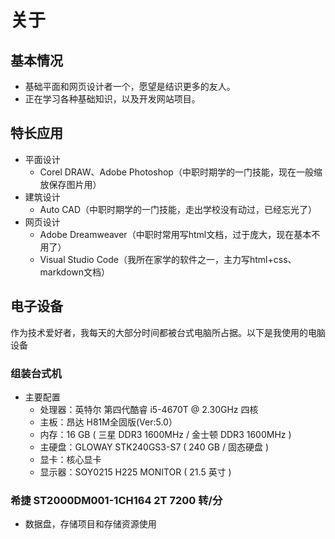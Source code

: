# 关于

## 基本情况

- 基础平面和网页设计者一个，愿望是结识更多的友人。
- 正在学习各种基础知识，以及开发网站项目。

## 特长应用

- 平面设计
  - Corel DRAW、Adobe Photoshop（中职时期学的一门技能，现在一般缩放保存图片用）
- 建筑设计
  - Auto CAD（中职时期学的一门技能，走出学校没有动过，已经忘光了）
- 网页设计
  - Adobe Dreamweaver（中职时常用写html文档，过于庞大，现在基本不用了）
  - Visual Studio Code（我所在家学的软件之一，主力写html+css、markdown文档）

## 电子设备
作为技术爱好者，我每天的大部分时间都被台式电脑所占据。以下是我使用的电脑设备

### 组装台式机
- 主要配置
  - 处理器：英特尔 第四代酷睿 i5-4670T @ 2.30GHz 四核
  - 主板：昂达 H81M全固版(Ver:5.0）
  - 内存：16 GB ( 三星 DDR3 1600MHz / 金士顿 DDR3 1600MHz )
  - 主硬盘：GLOWAY STK240GS3-S7 ( 240 GB / 固态硬盘 )
  - 显卡：核心显卡
  - 显示器：SOY0215 H225 MONITOR ( 21.5 英寸 )

### 希捷 ST2000DM001-1CH164 2T 7200 转/分
- 数据盘，存储项目和存储资源使用

<Vssue :title="$title" />